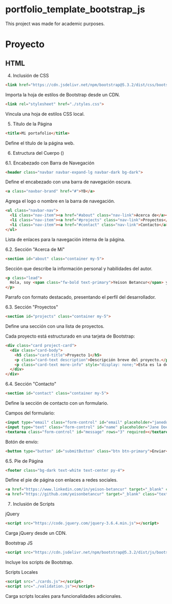 # portfolio_template_bootstrap_js
This project was made for academic purposes.

# Proyecto

## HTML

4. Inclusión de CSS

```html
<link href="https://cdn.jsdelivr.net/npm/bootstrap@5.3.2/dist/css/bootstrap.min.css" rel="stylesheet">
```

Importa la hoja de estilos de Bootstrap desde un CDN.
```html
<link rel="stylesheet" href="./styles.css">
```

Vincula una hoja de estilos CSS local.

5. Título de la Página
```html
<title>Mi portafolio</title>
```

Define el título de la página web.

6. Estructura del Cuerpo ()

6.1. Encabezado con Barra de Navegación
```html
<header class="navbar navbar-expand-lg navbar-dark bg-dark">
```

Define el encabezado con una barra de navegación oscura.
```html
<a class="navbar-brand" href="#">YB</a>
```

Agrega el logo o nombre en la barra de navegación.
```html
<ul class="navbar-nav">
  <li class="nav-item"><a href="#about" class="nav-link">Acerca de</a></li>
  <li class="nav-item"><a href="#projects" class="nav-link">Proyectos</a></li>
  <li class="nav-item"><a href="#contact" class="nav-link">Contacto</a></li>
</ul>
```

Lista de enlaces para la navegación interna de la página.

6.2. Sección "Acerca de Mí"
```html
<section id="about" class="container my-5">
```

Sección que describe la información personal y habilidades del autor.
```html
<p class="lead">
  Hola, soy <span class="fw-bold text-primary">Yeison Betancur</span> y soy un <span class="fw-bold text-primary">Desarrollador Backend</span>, con experiencia en tecnologías como .NET, PHP con Laravel y NestJS.
</p>
```

Parrafo con formato destacado, presentando el perfil del desarrollador.

6.3. Sección "Proyectos"
```html
<section id="projects" class="container my-5">
```

Define una sección con una lista de proyectos.

Cada proyecto está estructurado en una tarjeta de Bootstrap:
```html
<div class="card project-card">
  <div class="card-body">
    <h5 class="card-title">Proyecto 1</h5>
    <p class="card-text description">Descripción breve del proyecto.</p>
    <p class="card-text more-info" style="display: none;">Esta es la descripción completa del Proyecto 1.</p>
  </div>
</div>
```

6.4. Sección "Contacto"

```html
<section id="contact" class="container my-5">
```

Define la sección de contacto con un formulario.

Campos del formulario:
```html
<input type="email" class="form-control" id="email" placeholder="janedoe@example.com" required>
<input type="text" class="form-control" id="name" placeholder="Jane Doe" required>
<textarea class="form-control" id="message" rows="3" required></textarea>
```

Botón de envío:
```html
<button type="button" id="submitButton" class="btn btn-primary">Enviar</button>
```

6.5. Pie de Página
```html
<footer class="bg-dark text-white text-center py-4">
```

Define el pie de página con enlaces a redes sociales.
```html
<a href="https://www.linkedin.com/in/yeison-betancur" target="_blank" class="text-white mx-2">LinkedIn</a>
<a href="https://github.com/yeisonbetancur" target="_blank" class="text-white mx-2">GitHub</a>
```

7. Inclusión de Scripts

jQuery
```html
<script src="https://code.jquery.com/jquery-3.6.4.min.js"></script>
```

Carga jQuery desde un CDN.

Bootstrap JS
```html
<script src="https://cdn.jsdelivr.net/npm/bootstrap@5.3.2/dist/js/bootstrap.bundle.min.js"></script>
```

Incluye los scripts de Bootstrap.

Scripts Locales
```html
<script src="./cards.js"></script>
<script src="./validation.js"></script>
```

Carga scripts locales para funcionalidades adicionales.
